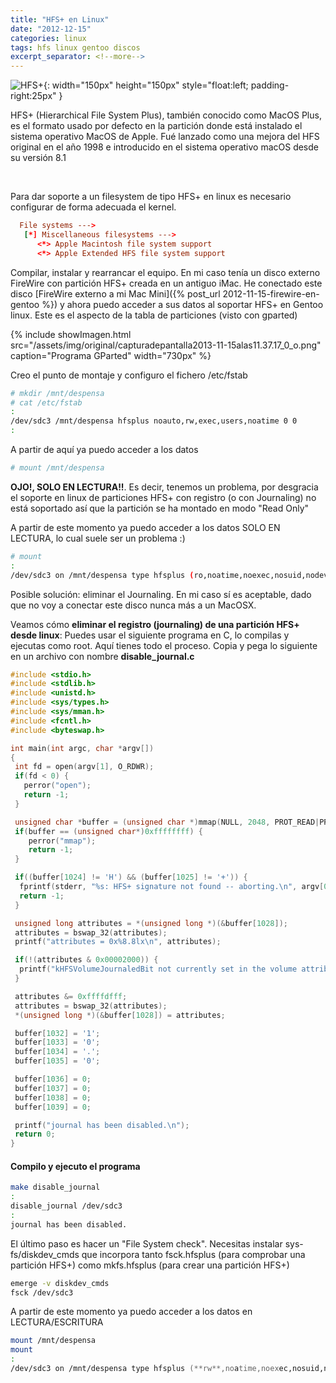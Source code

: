 ```yaml
---
title: "HFS+ en Linux"
date: "2012-12-15"
categories: linux
tags: hfs linux gentoo discos
excerpt_separator: <!--more-->
---
```


![HFS+](/assets/img/posts/logo-hfsplus.svg){: width="150px" height="150px" style="float:left; padding-right:25px" }

HFS+ (Hierarchical File System Plus), también conocido como MacOS Plus, es el formato usado por defecto en la partición donde está instalado el sistema operativo MacOS de Apple. Fué lanzado como una mejora del HFS original en el año 1998 e introducido en el sistema operativo macOS desde su versión 8.1

<br clear="left"/>
<!--more-->

Para dar soporte a un filesystem de tipo HFS+ en linux es necesario configurar de forma adecuada el kernel.

```conf
  File systems --->
   [*] Miscellaneous filesystems --->
      <*> Apple Macintosh file system support
      <*> Apple Extended HFS file system support
```

Compilar, instalar y rearrancar el equipo. En mi caso tenía un disco externo FireWire con partición HFS+ creada en un antiguo iMac. He conectado este disco [FireWire externo a mi Mac Mini]({% post_url 2012-11-15-firewire-en-gentoo %}) y ahora puedo acceder a sus datos al soportar HFS+ en Gentoo linux. Este es el aspecto de la tabla de particiones (visto con gparted)

{% include showImagen.html
      src="/assets/img/original/capturadepantalla2013-11-15alas11.37.17_0_o.png"
      caption="Programa GParted"
      width="730px"
      %}

Creo el punto de montaje y configuro el fichero /etc/fstab

```bash
# mkdir /mnt/despensa
# cat /etc/fstab
:
/dev/sdc3 /mnt/despensa hfsplus noauto,rw,exec,users,noatime 0 0
:
```

A partir de aquí ya puedo acceder a los datos

``` bash
# mount /mnt/despensa
```

**OJO!, SOLO EN LECTURA!!**. Es decir, tenemos un problema, por desgracia el soporte en linux de particiones HFS+ con registro (o con Journaling) no está soportado así que la partición se ha montado en modo "Read Only"

A partir de este momento ya puedo acceder a los datos SOLO EN LECTURA, lo cual suele ser un problema :)

```bash
# mount
:
/dev/sdc3 on /mnt/despensa type hfsplus (ro,noatime,noexec,nosuid,nodev)
```

Posible solución: eliminar el Journaling. En mi caso sí es aceptable, dado que no voy a conectar este disco nunca más a un MacOSX.

Veamos cómo **eliminar el registro (journaling) de una partición HFS+ desde linux**: Puedes usar el siguiente programa en C, lo compilas y ejecutas como root. Aquí tienes todo el proceso. Copia y pega lo siguiente en un archivo con nombre **disable_journal.c**

```c
#include <stdio.h>
#include <stdlib.h>
#include <unistd.h>
#include <sys/types.h>
#include <sys/mman.h>
#include <fcntl.h>
#include <byteswap.h>

int main(int argc, char *argv[])
{
 int fd = open(argv[1], O_RDWR);
 if(fd < 0) {
   perror("open");
   return -1;
 }

 unsigned char *buffer = (unsigned char *)mmap(NULL, 2048, PROT_READ|PROT_WRITE, MAP_SHARED, fd, 0);
 if(buffer == (unsigned char*)0xffffffff) {
    perror("mmap");
    return -1;
 }

 if((buffer[1024] != 'H') && (buffer[1025] != '+')) {
  fprintf(stderr, "%s: HFS+ signature not found -- aborting.\n", argv[0]);
  return -1;
 }

 unsigned long attributes = *(unsigned long *)(&buffer[1028]);
 attributes = bswap_32(attributes);
 printf("attributes = 0x%8.8lx\n", attributes);

 if(!(attributes & 0x00002000)) {
  printf("kHFSVolumeJournaledBit not currently set in the volume attributes field.\n");
 }

 attributes &= 0xffffdfff;
 attributes = bswap_32(attributes);
 *(unsigned long *)(&buffer[1028]) = attributes;

 buffer[1032] = '1';
 buffer[1033] = '0';
 buffer[1034] = '.';
 buffer[1035] = '0';

 buffer[1036] = 0;
 buffer[1037] = 0;
 buffer[1038] = 0;
 buffer[1039] = 0;

 printf("journal has been disabled.\n");
 return 0;
}
```

#### Compilo y ejecuto el programa

```bash
make disable_journal
:
disable_journal /dev/sdc3
:
journal has been disabled.
```

El último paso es hacer un "File System check". Necesitas instalar sys-fs/diskdev_cmds que incorpora tanto fsck.hfsplus (para comprobar una partición HFS+) como mkfs.hfsplus (para crear una partición HFS+)

```bash
emerge -v diskdev_cmds
fsck /dev/sdc3
```

A partir de este momento ya puedo acceder a los datos en LECTURA/ESCRITURA

```zsh
mount /mnt/despensa
mount
:
/dev/sdc3 on /mnt/despensa type hfsplus (**rw**,noatime,noexec,nosuid,nodev)
```
